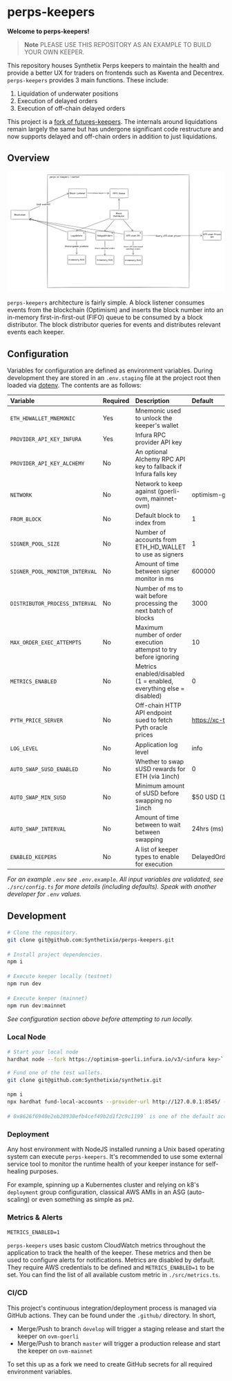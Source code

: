 # perps-keepers

**Welcome to perps-keepers!**

> **Note**
> PLEASE USE THIS REPOSITORY AS AN EXAMPLE TO BUILD YOUR OWN KEEPER.

This repository houses Synthetix Perps keepers to maintain the health and provide a better UX for traders on frontends such as Kwenta and Decentrex. `perps-keepers` provides 3 main functions. These include:

1. Liquidation of underwater positions
1. Execution of delayed orders
1. Execution of off-chain delayed orders

This project is a [fork of futures-keepers](https://github.com/Synthetixio/futures-keepers). The internals around liquidations remain largely the same but has undergone significant code restructure and now supports delayed and off-chain orders in addition to just liquidations.

## Overview

![overview](./assets/perpsv2_overview.png)

`perps-keepers` architecture is fairly simple. A block listener consumes events from the blockchain (Optimism) and inserts the block number into an in-memory first-in-first-out (FIFO) queue to be consumed by a block distributor. The block distributor queries for events and distributes relevant events each keeper.

## Configuration

Variables for configuration are defined as environment variables. During development they are stored in an `.env.staging` file at the project root then loaded via [dotenv](https://www.npmjs.com/package/dotenv). The contents are as follows:

| Variable                       | Required | Description                                                        | Default                               |
| :----------------------------- | :------- | :----------------------------------------------------------------- | :------------------------------------ |
| `ETH_HDWALLET_MNEMONIC`        | Yes      | Mnemonic used to unlock the keeper's wallet                        |                                       |
| `PROVIDER_API_KEY_INFURA`      | Yes      | Infura RPC provider API key                                        |                                       |
| `PROVIDER_API_KEY_ALCHEMY`     | No       | An optional Alchemy RPC API key to fallback if Infura falls key    |                                       |
| `NETWORK`                      | No       | Network to keep against (goerli-ovm, mainnet-ovm)                  | optimism-goerli                       |
| `FROM_BLOCK`                   | No       | Default block to index from                                        | 1                                     |
| `SIGNER_POOL_SIZE`             | No       | Number of accounts from ETH_HD_WALLET to use as signers            | 1                                     |
| `SIGNER_POOL_MONITOR_INTERVAL` | No       | Amount of time between signer monitor in ms                        | 600000                                |
| `DISTRIBUTOR_PROCESS_INTERVAL` | No       | Number of ms to wait before processing the next batch of blocks    | 3000                                  |
| `MAX_ORDER_EXEC_ATTEMPTS`      | No       | Maximum number of order execution attempst to try before ignoring  | 10                                    |
| `METRICS_ENABLED`              | No       | Metrics enabled/disabled (1 = enabled, everything else = disabled) | 0                                     |
| `PYTH_PRICE_SERVER`            | No       | Off-chain HTTP API endpoint sued to fetch Pyth oracle prices       | https://xc-testnet.pyth.network       |
| `LOG_LEVEL`                    | No       | Application log level                                              | info                                  |
| `AUTO_SWAP_SUSD_ENABLED`       | No       | Whether to swap sUSD rewards for ETH (via 1inch)                   | 0                                     |
| `AUTO_SWAP_MIN_SUSD`           | No       | Minimum amount of sUSD before swapping no 1inch                    | \$50 USD (10^18)                      |
| `AUTO_SWAP_INTERVAL`           | No       | Amount of time between to wait between swapping                    | 24hrs (ms)                            |
| `ENABLED_KEEPERS`              | No       | A list of keeper types to enable for execution                     | DelayedOrder,OffchainOrder,Liquidator |

_For an example `.env` see `.env.example`. All input variables are validated, see `./src/config.ts` for more details (including defaults). Speak with another developer for `.env` values._

## Development

```bash
# Clone the repository.
git clone git@github.com:Synthetixio/perps-keepers.git

# Install project dependencies.
npm i

# Execute keeper locally (testnet)
npm run dev

# Execute keeper (mainnet)
npm run dev:mainnet
```

_See configuration section above before attempting to run locally._

### Local Node

```bash
# Start your local node
hardhat node --fork https://optimism-goerli.infura.io/v3/<infura key>`
```

```bash
# Fund one of the test wallets.
git clone git@github.com:Synthetixio/synthetix.git

npm i
npx hardhat fund-local-accounts --provider-url http://127.0.0.1:8545/ --target-network goerli-ovm --deployment-path ./publish/deployed/goerli-ovm/ --use-ovm --private-key $GOERLI_OVM_PERPS_DEPLOYER_PRIVATE_KEY --account 0x8626f6940e2eb28930efb4cef49b2d1f2c9c1199

# 0x8626f6940e2eb28930efb4cef49b2d1f2c9c1199` is one of the default accounts from hardhat node --fork
```

### Deployment

Any host environment with NodeJS installed running a Unix based operating system can execute `perps-keepers`. It's recommended to use some external service tool to monitor the runtime health of your keeper instance for self-healing purposes.

For example, spinning up a Kubernentes cluster and relying on k8's `deployment` group configuration, classical AWS AMIs in an ASG (auto-scaling) or even something as simple as `pm2`.

### Metrics & Alerts

```
METRICS_ENABLED=1
```

`perps-keepers` uses basic custom CloudWatch metrics throughout the application to track the health of the keeper. These metrics and then be used to configure alerts for notifications. Metrics are disabled by default. They require AWS credentials to be defined and `METRICS_ENABLED=1` to be set. You can find the list of all available custom metric in `./src/metrics.ts`.

### CI/CD

This project's continuous integration/deployment process is managed via GitHub actions. They can be found under the `.github/` directory. In short,

- Merge/Push to branch `develop` will trigger a staging release and start the keeper on `ovm-goerli`
- Merge/Push to branch `master` will trigger a production release and start the keeper on `ovm-mainnet`

To set this up as a fork we need to create GitHub secrets for all required environment variables.
